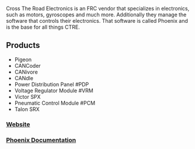 Cross The Road Electronics is an FRC vendor that specializes in electronics, such as motors, gyroscopes and much more. Additionally they manage the software that controls their electronics. That software is called Phoenix and is the base for all things CTRE. 

## Products
- Pigeon
- CANCoder
- CANivore
- CANdle
- Power Distribution Panel #PDP
- Voltage Regulator Module #VRM
- Victor SPX
- Pneumatic Control Module #PCM
- Talon SRX

### [Website](https://store.ctr-electronics.com/)

### [Phoenix Documentation](https://v5.docs.ctr-electronics.com/en/stable/)
